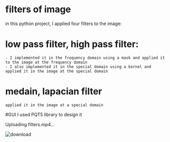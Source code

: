 # filters of image
 
in this python project, I applied four filters to the image:
# low pass filter, high pass filter:
	- I implemented it in the frequency domain using a mask and applied it to the image at the frequency domain
	- I also implemented it in the special domain using a kernel and applied it in the image at the special domain

# medain, lapacian filter
	applied it in the image at a special domain


#GUI
I used PQT5 library to design it 

Uploading filters.mp4…

![download](https://user-images.githubusercontent.com/61519327/192051566-416a963a-71c4-4baf-a43d-2aef2f9b0aa8.jpg)
